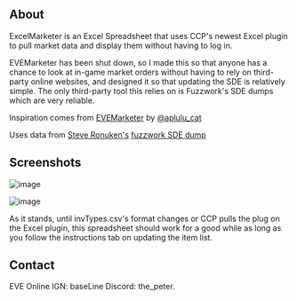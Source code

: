 ## About

ExcelMarketer is an Excel Spreadsheet that uses CCP's newest Excel plugin to pull market data and display them without having to log in.

EVEMarketer has been shut down, so I made this so that anyone has a chance to look at in-game market orders without having to rely on third-party online websites, and designed it so that updating the SDE is relatively simple. The only third-party tool this relies on is Fuzzwork's SDE dumps which are very reliable.

Inspiration comes from [EVEMarketer](https://evemarketer.com/) by [@aplulu_cat](https://twitter.com/aplulu_cat)

Uses data from [Steve Ronuken's](https://github.com/fuzzysteve) [fuzzwork SDE dump](https://www.fuzzwork.co.uk/dump/)

## Screenshots
![image](https://github.com/PeterVLee/ExcelMarketer/assets/28315326/2d5a007f-7c62-4172-aea2-e037fca44587)

![image](https://github-production-user-asset-6210df.s3.amazonaws.com/28315326/278857017-df4b9e1f-f2b6-4c9a-bf01-42458f755942.png)

As it stands, until invTypes.csv's format changes or CCP pulls the plug on the Excel plugin, this spreadsheet should work for a good while as long as you follow the instructions tab on updating the item list.

## Contact

EVE Online IGN: baseLine
Discord: the_peter.
